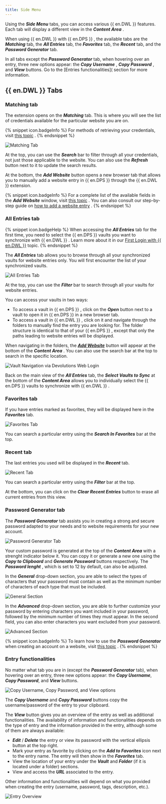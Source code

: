```yaml
---
title: Side Menu
---
```

Using the ***Side Menu*** tabs, you can access various {{ en.DWL }} features. Each tab will display a different view in the ***Content Area*** .  

When using {{ en.DWL }} with {{ en.DPS }} , the available tabs are the ***Matching*** tab, the ***All Entries*** tab, the ***Favorites*** tab, the ***Recent*** tab, and the ***Password Generator*** tab.  

In all tabs except the ***Password Generator*** tab, when hovering over an entry, three new options appear: the ***Copy Username*** , ***Copy Password*** , and ***View*** buttons. Go to the [Entries functionalities]( section for more information.  

## {{ en.DWL }} Tabs

### Matching tab 

The extension opens on the ***Matching*** tab. This is where you will see the list of credentials available for the particular website you are on.  

{% snippet icon.badgeInfo %} 
For methods of retrieving your credentials, visit [this topic](/server/dwl/using-devolutions-web-login/retrieve-credentials-dwl/) . 
{% endsnippet %}

![Matching Tab](https://webdevolutions.azureedge.net/docs/en/server/ServerOp2033.png)
 
At the top, you can use the ***Search*** bar to filter through all your credentials, not just those applicable to the website. You can also use the ***Refresh*** button next to it to update the search results.  

At the bottom, the ***Add Website*** button opens a new browser tab that allows you to manually add a website entry in {{ en.DPS }} through the {{ en.DWL }} extension.  

{% snippet icon.badgeInfo %} 
For a complete list of the available fields in the ***Add Website*** window, visit [this topic](/server/dwl/devolutions-web-login-user-interface/side-menu/add-website/) . You can also consult our step-by-step guide on [how to add a website entry](/server/dwl/using-devolutions-web-login/add-website-entry-dwl/) . 
{% endsnippet %}
 
### All Entries tab 
{% snippet icon.badgeHelp %} 
When accessing the ***All Entries*** tab for the first time, you need to select the {{ en.DPS }} vaults you want to synchronize with {{ en.DWL }} . Learn more about it in our [First Login with {{ en.DWL }}](/server/dwl/first-login-dwl/) topic. 
{% endsnippet %}
 
The ***All Entries*** tab allows you to browse through all your synchronized vaults for website entries only. You will first encounter the list of your synchronized vaults.  

![All Entries Tab](https://webdevolutions.azureedge.net/docs/en/server/ServerOp2043.png)

At the top, you can use the ***Filter*** bar to search through all your vaults for website entries.  

You can access your vaults in two ways:  

* To access a vault in {{ en.DPS }} , click on the ***Open*** button next to a vault to open it in {{ en.DPS }} in a new browser tab. 
* To access a vault in {{ en.DWL }} , click on it and navigate through the folders to manually find the entry you are looking for. The folder structure is identical to that of your {{ en.DPS }} , except that only the paths leading to website entries will be displayed. 

When navigating in the folders, the [***Add Website***](/server/dwl/devolutions-web-login-user-interface/side-menu/add-website/) button will appear at the bottom of the ***Content Area*** . You can also use the search bar at the top to search in the specific location.  

![Vault Navigation via Devolutions Web Login](https://webdevolutions.azureedge.net/docs/en/server/ServerOp2045.png)

Back on the main view of the ***All Entries*** tab, the ***Select Vaults to Sync*** at the bottom of the ***Content Area*** allows you to individually select the {{ en.DPS }} vaults to synchronize with {{ en.DWL }} . 

### Favorites tab 
If you have entries marked as favorites, they will be displayed here in the ***Favorites*** tab.  

![Favorites Tab](https://webdevolutions.azureedge.net/docs/en/server/ServerOp2046.png)

You can search a particular entry using the ***Search In Favorites*** bar at the top. 
### Recent tab 
The last entries you used will be displayed in the ***Recent*** tab.  

![Recent Tab](https://webdevolutions.azureedge.net/docs/en/server/ServerOp2047.png)

You can search a particular entry using the ***Filter*** bar at the top.  

At the bottom, you can click on the ***Clear Recent Entries*** button to erase all current entries from this view.  

### Password Generator tab 
The ***Password Generator*** tab assists you in creating a strong and secure password adapted to your needs and to website requirements for your new account.  

![Password Generator Tab](https://webdevolutions.azureedge.net/docs/en/server/ServerOp2042.png)

Your custom password is generated at the top of the ***Content Area*** with a strenght indicator below it. You can copy it or generate a new one using the ***Copy to Clipboard*** and ***Generate Password*** buttons respectively. The ***Password lenght*** , which is set to 12 by default, can also be adjusted.  

In the ***General*** drop-down section, you are able to select the types of characters that your password must contain as well as the minimum number of characters of each type that must be included.  

![General Section](https://webdevolutions.azureedge.net/docs/en/server/ServerOp2040.png)

In the ***Advanced*** drop-down section, you are able to further customize your password by entering characters you want included in your password, followed by the minimum number of times they must appear. In the second field, you can also enter characters you want excluded from your password.  

![Advanced Section](https://webdevolutions.azureedge.net/docs/en/server/ServerOp2041.png)

{% snippet icon.badgeInfo %} 
To learn how to use the ***Password Generator*** when creating an account on a website, visit [this topic](/server/dwl/using-devolutions-web-login/create-account-website-dwl/) . 
{% endsnippet %}
 
### Entry functionalities 
No matter what tab you are in (except the ***Password Generator*** tab), when hovering over an entry, three new options appear: the ***Copy Username***, ***Copy Password***, and ***View*** buttons. 

![Copy Username, Copy Password, and View options](https://webdevolutions.azureedge.net/docs/en/server/ServerOp2048.png)

The ***Copy Username*** and ***Copy Password*** buttons copy the username/password of the entry to your clipboard.  

The ***View*** button gives you an overview of the entry as well as additional functionalities. The availability of information and functionalities depends on the type of entry and the information provided in the entry, although some of them are always available:  

* ***Edit*** / ***Delete*** the entry or view its password with the vertical ellipsis button at the top right.  
* Mark your entry as favorite by clicking on the ***Add to Favorites*** icon next to the entry name. The entry will then show in the ***Favorites*** tab.  
* View the location of your entry under the ***Vault*** and ***Folder*** (if it is located under a folder) sections.  
* View and access the ***URL*** associated to the entry.  

Other information and functionalities will depend on what you provided when creating the entry (username, password, tags, description, etc.). 

![Entry Overview](https://webdevolutions.azureedge.net/docs/en/server/ServerOp2037.png)



